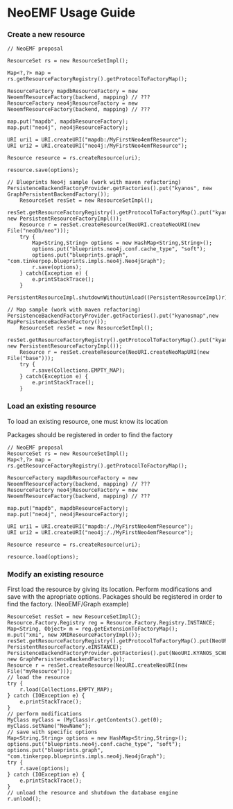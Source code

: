 # NeoEMF Usage Guide

### Create a new resource
    // NeoEMF proposal
    
	ResourceSet rs = new ResourceSetImpl();
	
	Map<?,?> map = rs.getResourceFactoryRegistry().getProtocolToFactoryMap();
	
	ResourceFactory mapdbResourceFactory = new NeoemfResourceFactory(backend, mapping) // ???
	ResourceFactory neo4jResourceFactory = new NeoemfResourceFactory(backend, mapping) // ???

	map.put("mapdb", mapdbResourceFactory);
	map.put("neo4j", neo4jResourceFactory);
	
	URI uri1 = URI.createURI("mapdb:/MyFirstNeo4emfResource");
	URI uri2 = URI.createURI("neo4j:/MyFirstNeo4emfResource");
	
	Resource resource = rs.createResource(uri);
	
	resource.save(options);
	
	// Blueprints Neo4j sample (work with maven refactoring)
	PersistenceBackendFactoryProvider.getFactories().put("kyanos", new GraphPersistentBackendFactory());
		ResourceSet resSet = new ResourceSetImpl();
    	resSet.getResourceFactoryRegistry().getProtocolToFactoryMap().put("kyanos", new PersistentResourceFactoryImpl());
    	Resource r = resSet.createResource(NeoURI.createNeoURI(new File("neoDb/neo")));
    	try {
    		Map<String,String> options = new HashMap<String,String>();
    		options.put("blueprints.neo4j.conf.cache_type", "soft");
    		options.put("blueprints.graph", "com.tinkerpop.blueprints.impls.neo4j.Neo4jGraph");
    		r.save(options);
    	} catch(Exception e) {
    		e.printStackTrace();
    	}
    	PersistentResourceImpl.shutdownWithoutUnload((PersistentResourceImpl)r);	
	
	// Map sample (work with maven refactoring)
	PersistenceBackendFactoryProvider.getFactories().put("kyanosmap",new MapPersistenceBackendFactory());
    	ResourceSet resSet = new ResourceSetImpl();
    	resSet.getResourceFactoryRegistry().getProtocolToFactoryMap().put("kyanosmap", new PersistentResourceFactoryImpl());
    	Resource r = resSet.createResource(NeoURI.createNeoMapURI(new File("base")));
    	try {
    		r.save(Collections.EMPTY_MAP);
    	} catch(Exception e) {
    		e.printStackTrace();
    	}

### Load an existing resource

To load an existing resource, one must know its location 

Packages should be registered in order to find the factory 

    // NeoEMF proposal
	ResourceSet rs = new ResourceSetImpl();
	Map<?,?> map = rs.getResourceFactoryRegistry().getProtocolToFactoryMap();
	
	ResourceFactory mapdbResourceFactory = new NeoemfResourceFactory(backend, mapping) // ???
	ResourceFactory neo4jResourceFactory = new NeoemfResourceFactory(backend, mapping) // ???
	
	map.put("mapdb", mapdbResourceFactory);
	map.put("neo4j", neo4jResourceFactory);
	
	URI uri1 = URI.createURI("mapdb:/./MyFirstNeo4emfResource");
	URI uri2 = URI.createURI("neo4j:/./MyFirstNeo4emfResource");
	
	Resource resource = rs.createResource(uri);
	
	resource.load(options);

### Modify an existing resource

First load the resource by giving its location.
Perform modifications and save with the apropriate options.
Packages should be registered in order to find the factory.
(NeoEMF/Graph example)
	
	ResourceSet resSet = new ResourceSetImpl();
	Resource.Factory.Registry reg = Resource.Factory.Registry.INSTANCE;
	Map<String, Object> m = reg.getExtensionToFactoryMap();
	m.put("xmi", new XMIResourceFactoryImpl());
	resSet.getResourceFactoryRegistry().getProtocolToFactoryMap().put(NeoURI.KYANOS_SCHEME, PersistentResourceFactory.eINSTANCE);
	PersistenceBackendFactoryProvider.getFactories().put(NeoURI.KYANOS_SCHEME, new GraphPersistenceBackendFactory());
	Resource r = resSet.createResource(NeoURI.createNeoURI(new File("myResource")));
	// load the resource
	try {
		r.load(Collections.EMPTY_MAP);
	} catch (IOException e) {
		e.printStackTrace();
	}
	// perform modifications
	MyClass myClass = (MyClass)r.getContents().get(0);
	myClass.setName("NewName");
	// save with specific options
	Map<String,String> options = new HashMap<String,String>();
	options.put("blueprints.neo4j.conf.cache_type", "soft");
	options.put("blueprints.graph", "com.tinkerpop.blueprints.impls.neo4j.Neo4jGraph");
	try {
		r.save(options);
	} catch (IOException e) {
		e.printStackTrace();
	}
	// unload the resource and shutdown the database engine
	r.unload();

